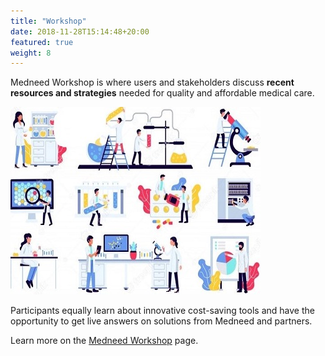 ```yaml
---
title: "Workshop"
date: 2018-11-28T15:14:48+20:00
featured: true
weight: 8
---
```


Medneed Workshop is where users and stakeholders discuss **recent resources and strategies** needed for quality and affordable medical care. 

![Medical Equipment](/images/illustrations/med-equipment.jpg)

Participants equally learn about innovative cost-saving tools and have the opportunity to get live answers on solutions from Medneed and partners. 

Learn more on the <a href="https://workshop.medneed.com" target="_blank">Medneed Workshop</a> page.
